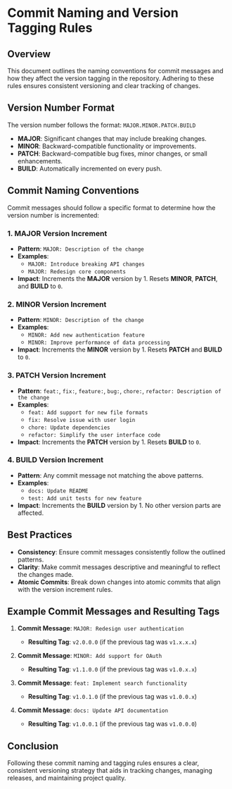 # Commit Naming and Version Tagging Rules

## Overview

This document outlines the naming conventions for commit messages and how they affect the version tagging in the repository. Adhering to these rules ensures consistent versioning and clear tracking of changes.

## Version Number Format

The version number follows the format: `MAJOR.MINOR.PATCH.BUILD`

- **MAJOR**: Significant changes that may include breaking changes.
- **MINOR**: Backward-compatible functionality or improvements.
- **PATCH**: Backward-compatible bug fixes, minor changes, or small enhancements.
- **BUILD**: Automatically incremented on every push.

## Commit Naming Conventions

Commit messages should follow a specific format to determine how the version number is incremented:

### 1. **MAJOR Version Increment**
   - **Pattern**: `MAJOR: Description of the change`
   - **Examples**:
     - `MAJOR: Introduce breaking API changes`
     - `MAJOR: Redesign core components`
   - **Impact**: Increments the **MAJOR** version by 1. Resets **MINOR**, **PATCH**, and **BUILD** to `0`.

### 2. **MINOR Version Increment**
   - **Pattern**: `MINOR: Description of the change`
   - **Examples**:
     - `MINOR: Add new authentication feature`
     - `MINOR: Improve performance of data processing`
   - **Impact**: Increments the **MINOR** version by 1. Resets **PATCH** and **BUILD** to `0`.

### 3. **PATCH Version Increment**
   - **Pattern**: `feat:`, `fix:`, `feature:`, `bug:`, `chore:`, `refactor: Description of the change`
   - **Examples**:
     - `feat: Add support for new file formats`
     - `fix: Resolve issue with user login`
     - `chore: Update dependencies`
     - `refactor: Simplify the user interface code`
   - **Impact**: Increments the **PATCH** version by 1. Resets **BUILD** to `0`.

### 4. **BUILD Version Increment**
   - **Pattern**: Any commit message not matching the above patterns.
   - **Examples**:
     - `docs: Update README`
     - `test: Add unit tests for new feature`
   - **Impact**: Increments the **BUILD** version by 1. No other version parts are affected.

## Best Practices

- **Consistency**: Ensure commit messages consistently follow the outlined patterns.
- **Clarity**: Make commit messages descriptive and meaningful to reflect the changes made.
- **Atomic Commits**: Break down changes into atomic commits that align with the version increment rules.

## Example Commit Messages and Resulting Tags

1. **Commit Message**: `MAJOR: Redesign user authentication`
   - **Resulting Tag**: `v2.0.0.0` (if the previous tag was `v1.x.x.x`)

2. **Commit Message**: `MINOR: Add support for OAuth`
   - **Resulting Tag**: `v1.1.0.0` (if the previous tag was `v1.0.x.x`)

3. **Commit Message**: `feat: Implement search functionality`
   - **Resulting Tag**: `v1.0.1.0` (if the previous tag was `v1.0.0.x`)

4. **Commit Message**: `docs: Update API documentation`
   - **Resulting Tag**: `v1.0.0.1` (if the previous tag was `v1.0.0.0`)

## Conclusion

Following these commit naming and tagging rules ensures a clear, consistent versioning strategy that aids in tracking changes, managing releases, and maintaining project quality.
